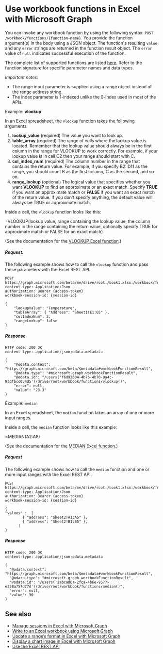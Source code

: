 # Use workbook functions in Excel with Microsoft Graph

You can invoke any workbook function by using the following syntax: `POST /workbook/functions/{function-name}`. You provide the function argument(s) in the body using a JSON object. The function's resulting `value` and any `error` strings are returned in the function result object. The `error` value of `null` indicates successful execution of the function.

The complete list of supported functions are listed [here](https://support.office.com/article/Excel-functions-alphabetical-b3944572-255d-4efb-bb96-c6d90033e188). Refer to the function signature for specific parameter names and data types.

_Important notes:_
* The range input parameter is supplied using a range object instead of the range address string.  
* The index parameter is 1-indexed unlike the 0-index used in most of the APIs.

Example: **vlookup**

In an Excel spreadsheet, the `vlookup` function takes the following arguments:

1. **lookup_value** (required) The value you want to look up.
2. **table_array** (required) The range of cells where the lookup value is located. Remember that the lookup value should always be in the first column in the range for VLOOKUP to work correctly. For example, if your lookup value is in cell C2 then your range should start with C.
3. **col_index_num** (required) The column number in the range that contains the return value. For example, if you specify B2: D11 as the range, you should count B as the first column, C as the second, and so on.
4. **range_lookup** (optional) The logical value that specifies whether you want **VLOOKUP** to find an approximate or an exact match. Specify **TRUE** if you want an approximate match or **FALSE** if you want an exact match of the return value. If you don't specify anything, the default value will always be TRUE or approximate match.

Inside a cell, the `vlookup` function looks like this:

=VLOOKUP(lookup value, range containing the lookup value, the column number in the range containing the return value, optionally specify TRUE for approximate match or FALSE for an exact match)

(See the documentation for the [VLOOKUP Excel function](https://support.office.com/article/VLOOKUP-function-0bbc8083-26fe-4963-8ab8-93a18ad188a1).)


##### Request:
The following example shows how to call the `vlookup` function and pass these parameters with the Excel REST API.

```http
POST https://graph.microsoft.com/beta/me/drive/root:/book1.xlsx:/workbook/functions/vlookup
content-type: Application/Json
authorization: Bearer {access-token}
workbook-session-id: {session-id}

{
    "lookupValue": "Temperature",
    "tableArray": { "Address": "Sheet1!E1:G5" },
    "colIndexNum": 2,
    "rangeLookup": false
}
```

##### Response

```http
HTTP code: 200 OK
content-type: application/json;odata.metadata

{
    "@odata.context": "https://graph.microsoft.com/beta/$metadata#workbookFunctionResult",
    "@odata.type": "#microsoft.graph.workbookFunctionResult",
    "@odata.id": "/users('f6d92604-4b76-4b70-9a4c-93dfbcc054d5')/drive/root/workbook/functions/vlookup()",
    "error": null,
    "value": "28.3"
}
```

Example: `median`

In an Excel spreadsheet, the `median` function takes an array of one or more input ranges.

Inside a cell, the `median` function looks like this example:

=MEDIAN(A2:A6)

(See the documentation for the [MEDIAN Excel function](https://support.office.com/article/MEDIAN-function-d0916313-4753-414c-8537-ce85bdd967d2).)

##### Request
The following example shows how to call the `median` function and one or more input ranges with the Excel REST API.

```http
POST https://graph.microsoft.com/beta/me/drive/root:/book1.xlsx:/workbook/functions/median
content-type: Application/Json
authorization: Bearer {access-token}
workbook-session-id: {session-id}

{
"values" :  [
        { "address": "Sheet2!A1:A5" },
        { "address": "Sheet2!B1:B5" },
      ]
}
```

##### Response

```http
HTTP code: 200 OK
content-type: application/json;odata.metadata

{
  "@odata.context": "https://graph.microsoft.com/beta/$metadata#workbookFunctionResult",
  "@odata.type": "#microsoft.graph.workbookFunctionResult",
  "@odata.id": "/users('2abcad6a-2fca-4b6e-9577-e358a757d77d')/drive/root/workbook/functions/median()",
  "error": null,
  "value": 30
}
```

## See also
* [Manage sessions in Excel with Microsoft Graph](excel-manage-sessions.md)
* [Write to an Excel workbook using Microsoft Graph](excel-write-to-workbook.md)
* [Update a range’s format in Excel with Microsoft Graph](excel-update-range-format.md)
* [Display a chart image in Excel with Microsoft Graph](excel-display-chart-image.md)
* [Use the Excel REST API](../api-reference/v1.0/resources/excel.md)
